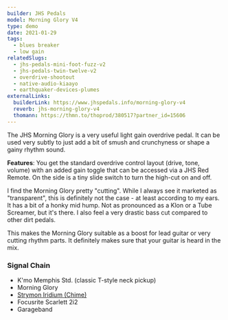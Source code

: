 ```yaml
---
builder: JHS Pedals
model: Morning Glory V4
type: demo
date: 2021-01-29
tags:
  - blues breaker
  - low gain
relatedSlugs:
  - jhs-pedals-mini-foot-fuzz-v2
  - jhs-pedals-twin-twelve-v2
  - overdrive-shootout
  - native-audio-kiaayo
  - earthquaker-devices-plumes
externalLinks:
  builderLink: https://www.jhspedals.info/morning-glory-v4
  reverb: jhs-morning-glory-v4
  thomann: https://thmn.to/thoprod/380517?partner_id=15606
---
```


The JHS Morning Glory is a very useful light gain overdrive pedal. It can be used very subtly to just add a bit of smush and crunchyness or shape a gainy rhythm sound.

**Features**: You get the standard overdrive control layout (drive, tone, volume) with an added gain toggle that can be accessed via a JHS Red Remote. On the side is a tiny slide switch to turn the high-cut on and off.

I find the Morning Glory pretty "cutting". While I always see it marketed as "transparent", this is definitely not the case - at least according to my ears. It has a bit of a honky mid hump. Not as pronounced as a Klon or a Tube Screamer, but it's there. I also feel a very drastic bass cut compared to other dirt pedals.

This makes the Morning Glory suitable as a boost for lead guitar or very cutting rhythm parts. It definitely makes sure that your guitar is heard in the mix.

### Signal Chain

- K'mo Memphis Std. (classic T-style neck pickup)
- Morning Glory
- [Strymon Iridium (Chime)](/demos/strymon-iridium)
- Focusrite Scarlett 2i2
- Garageband
